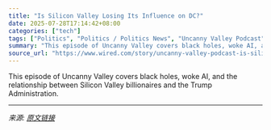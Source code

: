 ```yaml
---
title: "Is Silicon Valley Losing Its Influence on DC?"
date: 2025-07-28T17:14:42+08:00
categories: ["tech"]
tags: ["Politics", "Politics / Politics News", "Uncanny Valley Podcast", "podcast", "politics", "News", "Silicon Valley", "government", "artificial intelligence", "space", "Uncanny Valley"]
summary: "This episode of Uncanny Valley covers black holes, woke AI, and the relationship between Silicon Valley billionaires and the Trump Administration."
source_url: "https://www.wired.com/story/uncanny-valley-podcast-is-silicon-valley-losing-its-influence-on-dc/"
---
```


This episode of Uncanny Valley covers black holes, woke AI, and the relationship between Silicon Valley billionaires and the Trump Administration.

---

*来源: [原文链接](https://www.wired.com/story/uncanny-valley-podcast-is-silicon-valley-losing-its-influence-on-dc/)*
